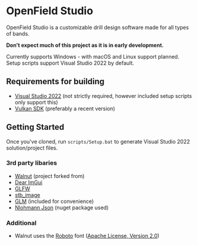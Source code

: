 # OpenField Studio

OpenField Studio is a customizable drill design software made for all types of bands.

**Don't expect much of this project as it is in early development.**

Currently supports Windows - with macOS and Linux support planned. Setup scripts support Visual Studio 2022 by default.

## Requirements for building
- [Visual Studio 2022](https://visualstudio.com) (not strictly required, however included setup scripts only support this)
- [Vulkan SDK](https://vulkan.lunarg.com/sdk/home#windows) (preferably a recent version)

## Getting Started
Once you've cloned, run `scripts/Setup.bat` to generate Visual Studio 2022 solution/project files.

### 3rd party libaries
- [Walnut](https://github.com/TheCherno/Walnut) (project forked from)
- [Dear ImGui](https://github.com/ocornut/imgui)
- [GLFW](https://github.com/glfw/glfw)
- [stb_image](https://github.com/nothings/stb)
- [GLM](https://github.com/g-truc/glm) (included for convenience)
- [Nlohmann Json](https://github.com/nlohmann/json) (nuget package used)

### Additional
- Walnut uses the [Roboto](https://fonts.google.com/specimen/Roboto) font ([Apache License, Version 2.0](https://www.apache.org/licenses/LICENSE-2.0))

